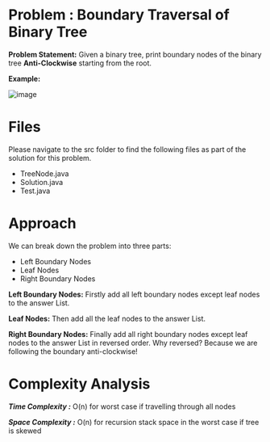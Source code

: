 
# Problem : Boundary Traversal of Binary Tree
**Problem Statement:** 
Given a binary tree, print boundary nodes of the binary tree ****Anti-Clockwise**** starting from the root.

**Example:**

![image](https://github.com/mirchanv/Data-Structures-Algorithms/assets/137283854/26c37411-3cdb-4589-b5cf-b1670a994a75)



# Files
Please navigate to the src folder to find the following files as part of the solution for this problem.

 - TreeNode.java  
 - Solution.java 
 - Test.java


# Approach
We can break down the problem into three parts:
-   Left Boundary Nodes
-   Leaf Nodes
-   Right Boundary Nodes

**Left Boundary Nodes:** Firstly add all left boundary nodes except leaf nodes to the answer List.

**Leaf Nodes:** Then add all the leaf nodes to the answer List. 

**Right Boundary Nodes:** Finally add all right boundary nodes except leaf nodes to the answer List in reversed order. Why reversed? Because we are following the boundary anti-clockwise!

# Complexity Analysis
***Time Complexity :***  O(n) for worst case if travelling through all nodes

***Space Complexity :*** O(n) for recursion stack space in the worst case if tree is skewed
